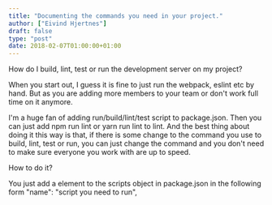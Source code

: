 ```yaml
---
title: "Documenting the commands you need in your project."
author: ["Eivind Hjertnes"]
draft: false
type: "post"
date: 2018-02-07T01:00:00+01:00
---
```


How do I build, lint, test or run the development server on my project?

When you start out, I guess it is fine to just run the webpack, eslint
etc by hand. But as you are adding more members to your team or don't
work full time on it anymore.

I'm a huge fan of adding run/build/lint/test script to package.json.
Then you can just add npm run lint or yarn run lint to lint. And the
best thing about doing it this way is that, if there is some change to
the command you use to build, lint, test or run, you can just change the
command and you don't need to make sure everyone you work with are up to
speed.

How to do it?

You just add a element to the scripts object in package.json in the
following form "name": "script you need to run",
